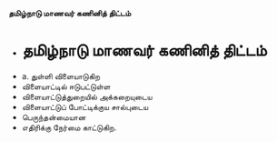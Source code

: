 **தமிழ்நாடு மாணவர் கணினித் திட்டம்**
- # தமிழ்நாடு மாணவர் கணினித் திட்டம்
- a. துள்ளி விளையாடுகிற
- விளையாட்டில் ஈடுபட்டுள்ள
- விளையாட்டுத்துறையில் அக்கறையுடைய
- விளையாட்டுப் போட்டிக்குய சால்புடைய
- பெருந்தன்மையான
- எதிரிக்கு நேர்மை காட்டுகிற.

